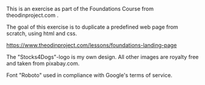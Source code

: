 This is an exercise as part of the Foundations Course from theodinproject.com .

The goal of this exercise is to duplicate a predefined web page from scratch, using html and css.

https://www.theodinproject.com/lessons/foundations-landing-page


The "Stocks4Dogs"-logo is my own design. All other images are royalty free and taken from pixabay.com.

Font "Roboto" used in compliance with Google's terms of service.
